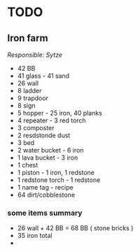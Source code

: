 # TODO

## Iron farm
*Responsible: Sytze*
* 42 BB
* 41 glass - 41 sand
* 26 wall
* 8 ladder
* 9 trapdoor
* 8 sign
* 5 hopper - 25 iron, 40 planks
* 4 repeater - 3 red torch
* 3 composter
* 2 resdstonde dust
* 3 bed
* 2 water bucket - 6 iron
* 1 lava bucket - 3 iron
* 1 chest
* 1 piston - 1 iron, 1 redstone
* 1 redstone torch - 1 redstone
* 1 name tag - recipe
* 64 dirt/cobblestone
### some items summary
* 26 wall + 42 BB = 68 BB ( stone bricks )
* 35 iron total
* 